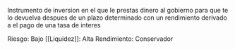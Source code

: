 Instrumento de inversion en el que le prestas dinero al gobierno para que te lo devuelva despues de un plazo determinado con un rendimiento derivado a el pago de una tasa de interes

Riesgo: Bajo
[[Liquidez]]: Alta
Rendimiento: Conservador